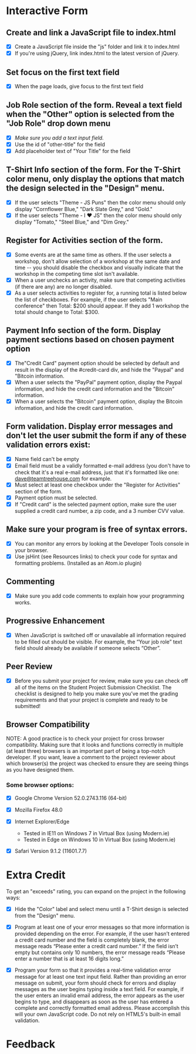 Interactive Form
================

## Create and link a JavaScript file to index.html
- [x] Create a JavaScript file inside the "js" folder and link it to index.html
- [x] If you're using jQuery, link index.html to the latest version of jQuery.

## Set focus on the first text field
- [x] When the page loads, give focus to the first text field

## Job Role section of the form. Reveal a text field when the "Other" option is selected from the "Job Role" drop down menu
- [x] *Make sure you add a text input field.*
- [x] Use the id of "other-title" for the field
- [x] Add placeholder text of "Your Title" for the field

## T-Shirt Info section of the form. For the T-Shirt color menu, only display the options that match the design selected in the "Design" menu.
- [x] If the user selects "Theme - JS Puns" then the color menu should only display "Cornflower Blue," "Dark Slate Grey," and "Gold."
- [x] If the user selects "Theme - I ♥ JS" then the color menu should only display "Tomato," "Steel Blue," and "Dim Grey."

## Register for Activities section of the form.
- [x] Some events are at the same time as others. If the user selects a workshop, don't allow selection of a workshop at the same date and time -- you should disable the checkbox and visually indicate that the workshop in the competing time slot isn't available.
- [x] When a user unchecks an activity, make sure that competing activities (if there are any) are no longer disabled.
- [x] As a user selects activities to register for, a running total is listed below the list of checkboxes. For example, if the user selects "Main conference" then Total: $200 should appear. If they add 1 workshop the total should change to Total: $300.

## Payment Info section of the form. Display payment sections based on chosen payment option
- [x] The"Credit Card" payment option should be selected by default and result in the display of the #credit-card div, and hide the "Paypal" and "Bitcoin information.
- [x] When a user selects the "PayPal" payment option, display the Paypal information, and hide the credit card information and the "Bitcoin" information.
- [x] When a user selects the "Bitcoin" payment option, display the Bitcoin information, and hide the credit card information.

## Form validation. Display error messages and don't let the user submit the form if any of these validation errors exist:
- [x] Name field can't be empty
- [x] Email field must be a validly formatted e-mail address (you don't have to check that it's a real e-mail address, just that it's formatted like one: dave@teamtreehouse.com for example.
- [x] Must select at least one checkbox under the "Register for Activities" section of the form.
- [x] Payment option must be selected.
- [x] If "Credit card" is the selected payment option, make sure the user supplied a credit card number, a zip code, and a 3 number CVV value.

## Make sure your program is free of syntax errors.
- [x] You can monitor any errors by looking at the Developer Tools console in your browser.
- [x] Use jsHint (see Resources links) to check your code for syntax and formatting problems. (Installed as an Atom.io plugin)

## Commenting
- [x] Make sure you add code comments to explain how your programming works.

## Progressive Enhancement
- [x] When JavaScript is switched off or unavailable all information required to be filled out should be visible. For example, the “Your job role” text field should already be available if someone selects “Other”.

## Peer Review
- [x] Before you submit your project for review, make sure you can check off all of the items on the Student Project Submission Checklist. The checklist is designed to help you make sure you’ve met the grading requirements and that your project is complete and ready to be submitted!

## Browser Compatibility
NOTE: A good practice is to check your project for cross browser compatibility. Making sure that it looks and functions correctly in multiple (at least three) browsers is an important part of being a top-notch developer. If you want, leave a comment to the project reviewer about which browser(s) the project was checked to ensure they are seeing things as you have designed them.

### Some browser options:
- [x] Google Chrome Version 52.0.2743.116 (64-bit)
- [x] Mozilla Firefox 48.0
- [x] Internet Explorer/Edge
  - Tested in IE11 on Windows 7 in Virtual Box (using Modern.ie)
  - Tested in Edge on Windows 10 in Virtual Box (using Modern.ie)
- [x] Safari Version 9.1.2 (11601.7.7)


# Extra Credit
To get an "exceeds" rating, you can expand on the project in the following ways:

- [x] Hide the "Color" label and select menu until a T-Shirt design is selected from the "Design" menu.
- [x] Program at least one of your error messages so that more information is provided depending on the error. For example, if the user hasn’t entered a credit card number and the field is completely blank, the error message reads “Please enter a credit card number.” If the field isn’t empty but contains only 10 numbers, the error message reads “Please enter a number that is at least 16 digits long.”
- [x] Program your form so that it provides a real-time validation error message for at least one text input field. Rather than providing an error message on submit, your form should check for errors and display messages as the user begins typing inside a text field. For example, if the user enters an invalid email address, the error appears as the user begins to type, and disappears as soon as the user has entered a complete and correctly formatted email address. Please accomplish this will your own JavaScript code. Do not rely on HTML5's built-in email validation.


# Feedback
